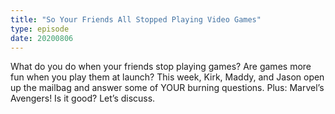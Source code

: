 ```yaml
---
title: "So Your Friends All Stopped Playing Video Games"
type: episode
date: 20200806
---
```

What do you do when your friends stop playing games? Are games more fun when you play them at launch? This week, Kirk, Maddy, and Jason open up the mailbag and answer some of YOUR burning questions. Plus: Marvel’s Avengers! Is it good? Let’s discuss.